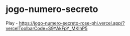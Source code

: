 # jogo-numero-secreto

Play -  https://jogo-numero-secreto-rose-phi.vercel.app/?vercelToolbarCode=S9YAkFpY_MKlhP5
